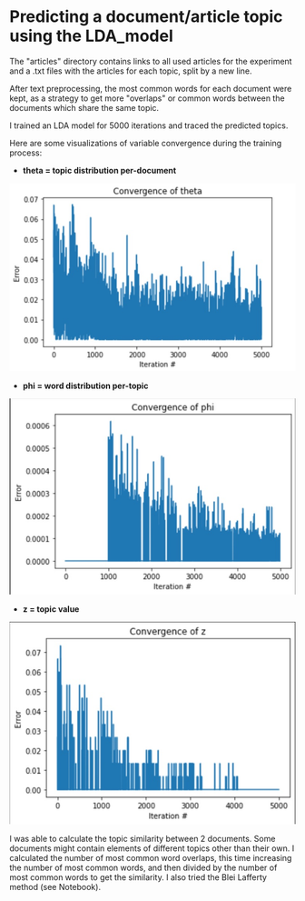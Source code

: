 # Predicting a document/article topic using the LDA_model

The "articles" directory contains links to all used articles for the experiment and a .txt files with the articles for each topic, split by a new line.

After text preprocessing, the most common words for each document were kept, as a strategy to get more "overlaps" or common words between the documents which share the same topic. 

I trained an LDA model for 5000 iterations and traced the predicted topics.

Here are some visualizations of variable convergence during the training process:

- **theta = topic distribution per-document**

![image](/images/theta.jpg)

- **phi = word distribution per-topic**

![image](/images/phi.jpg)

- **z = topic value**

![image](/images/z.jpg)


I was able to calculate the topic similarity between 2 documents. Some documents might contain elements of different topics other than their own. I calculated the number of most common word overlaps, this time increasing the number of most common words, and then divided by the number of most common words to get the similarity. I also tried the Blei Lafferty method (see Notebook).
